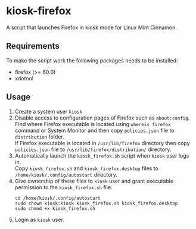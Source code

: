 # kiosk-firefox
A script that launches Firefox in kiosk mode for Linux Mint Cinnamon.

## Requirements
To make the script work the following packages needs to be installed:
* firefox (>= 60.0)
* xdotool

## Usage
1. Create a system user `kiosk`
2. Disable access to configuration pages of Firefox such as `about:config`.  
   Find where Firefox executable is located using `whereis firefox` command or System Monitor and then copy `policies.json` file to `distribution` folder.  
   If Firefox executable is located in `/usr/lib/firefox` directory then copy `policies.json` file to `/usr/lib/firefox/distribution/` directory.   
3. Automatically launch the `kiosk_firefox.sh` script when `kiosk` user logs in.  
   Copy `kiosk_firefox.sh` and `kiosk_firefox.desktop` files to `/home/kiosk/.config/autostart` directory.
4. Give ownership of these files to `kiosk` user and grant executable permission to the `kiosk_firefox.sh` file.
   ```
   cd /home/kiosk/.config/autostart
   sudo chown kiosk:kiosk kiosk_firefox.sh kiosk_firefox.desktop
   sudo chmod +x kiosk_firefox.sh
   ```
5. Login as `kiosk` user.
